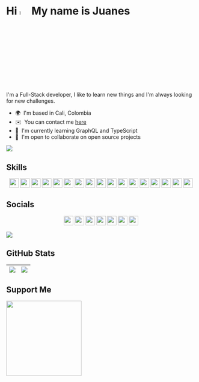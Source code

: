 <!-- # Hi 👋 My name is Juanes -->

# Hi <img src="https://media.giphy.com/media/hvRJCLFzcasrR4ia7z/giphy.gif" width="5%"> My name is Juanes

I'm a Full-Stack developer, I like to learn new things and I'm always looking for new challenges.

-   🌍  I'm based in Cali, Colombia <!-- -   🖥️  See my [Portafolio](http://juanescacha.github.io) -->
-   ✉️  You can contact me [here](mailto:juanescacha@hotmail.com) <!-- -   🚀  I'm currently working on [aplicacion-name](http://myapp.com) -->
-   🧠  I'm currently learning GraphQL and TypeScript
-   🤝  I'm open to collaborate on open source projects

<a href="https://spotify-github-profile.vercel.app/api/view?uid=31mxi5kts24htqt7aiwrfqthcf3i&redirect=true">
	<picture>
		<source srcset="https://spotify-github-profile.vercel.app/api/view?uid=31mxi5kts24htqt7aiwrfqthcf3i&cover_image=false&theme=default&show_offline=false&background_color=121212&bar_color=53b14f&bar_color_cover=false" media="(prefers-color-scheme: light)">
		<img src="https://spotify-github-profile.vercel.app/api/view?uid=31mxi5kts24htqt7aiwrfqthcf3i&cover_image=true&theme=novatorem&bar_color=ffffff&bar_color_cover=false&show_offline=false">
	</picture>
</a>

## Skills

<p align="center">
<img src="https://img.shields.io/badge/Go-282C34?logo=go&logoColor=F7DF1E" height="25" />
  <img src="https://img.shields.io/badge/JavaScript-282C34?logo=javascript&logoColor=F7DF1E" height="25" />
  <img src="https://img.shields.io/badge/TypeScript-282C34?logo=typescript&logoColor=3178C6" height="25" /> 
  <img src="https://img.shields.io/badge/HTML5-282C34?logo=html5&logoColor=E34F26" height="25" />
  <img src="https://img.shields.io/badge/CSS3-282C34?logo=css3&logoColor=1572B6" height="25" />
  <img src="https://img.shields.io/badge/ESLint-282C34?logo=eslint&logoColor=4B32C3" height="25" />
  <img src="https://img.shields.io/badge/git-282C34?logo=git&logoColor=F05032" height="25" />
  <img src="https://img.shields.io/badge/VS%20Code-282C34?logo=visual-studio-code&logoColor=007ACC" height="25" />
  <img src="https://img.shields.io/badge/Next.js-282C34?logo=next.js&logoColor=FFFFFF" height="25" />
  <img src="https://img.shields.io/badge/Jest-282C34?logo=jest&logoColor=C21325" height="25" />
  <img src="https://img.shields.io/badge/Redux-282C34?logo=redux&logoColor=764ABC" height="25" />
  <img src="https://img.shields.io/badge/GraphQL-282C34?logo=graphql&logoColor=E10098" height="25" />
  <img src="https://img.shields.io/badge/MongoDB-282C34?logo=mongodb&logoColor=47A248" height="25" />
  <img src="https://img.shields.io/badge/Sass-282C34?logo=sass&logoColor=CC6699" height="25" />
  <img src="https://img.shields.io/badge/Tailwind%20CSS-282C34?logo=tailwind-css&logoColor=38B2AC" height="25" />
  <img src="https://img.shields.io/badge/Node.js-282C34?logo=node.js&logoColor=339933" height="25" />
  <img src="https://img.shields.io/badge/Express-282C34?logo=express&logoColor=FFFFFF" height="25" />
</p>

## Socials

<p align="center">
	<img src="https://img.shields.io/badge/LinkedIn-282C34?logo=linkedin&logoColor=0A66C2" height="25" />
	<img src="https://img.shields.io/badge/Twitter-282C34?logo=twitter" height="25" />
	<img src="https://img.shields.io/badge/Twitch-282C34" height="25" />
	<img src="https://img.shields.io/badge/Discord-282C34?logo=Discord" height="25" />
	<img src="https://img.shields.io/badge/Discord-282C34?logo=Instagram" height="25" />
	<img src="https://img.shields.io/badge/Youtube-282C34?logo=Youtube&logoColor=FF0000" height="25" />
	<img src="https://img.shields.io/badge/Github-282C34?logo=Github" height="25" />
</p>

<img src="https://komarev.com/ghpvc/?username=juanescacha">

## GitHub Stats

| <img src="https://readmestats.999857.xyz/api?username=juanescacha&show_icons=true&count_private=true&hide_border=true&theme=dark" /> | <img src="https://readmestats.999857.xyz/api/top-langs/?username=juanescacha&langs_count=6&hide_border=true&layout=compact&theme=dark" /> |
| ------------------------------------------------------------------------------------------------------------------------------------ | ----------------------------------------------------------------------------------------------------------------------------------------- |

## Support Me

<a href="https://www.buymeacoffee.com/Juanescacha"><img src="https://cdn.buymeacoffee.com/buttons/v2/default-yellow.png" width="200" /></a>
